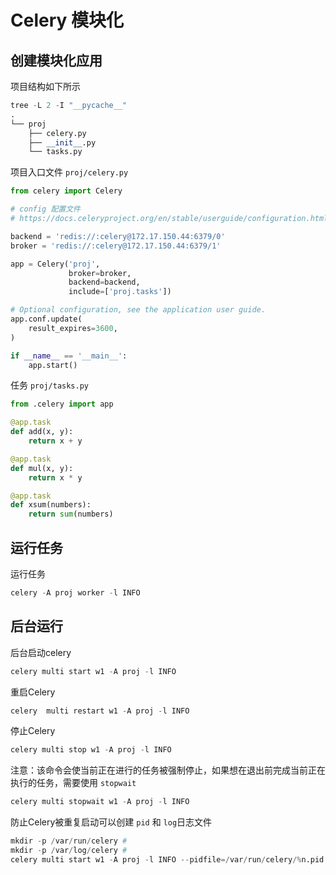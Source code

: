 # Celery 模块化

## 创建模块化应用

项目结构如下所示
```python
tree -L 2 -I "__pycache__"
.
└── proj
    ├── celery.py
    ├── __init__.py
    └── tasks.py

```

项目入口文件 `proj/celery.py`
```python
from celery import Celery

# config 配置文件
# https://docs.celeryproject.org/en/stable/userguide/configuration.html#redis-backend-settings

backend = 'redis://:celery@172.17.150.44:6379/0'
broker = 'redis://:celery@172.17.150.44:6379/1'

app = Celery('proj',
             broker=broker,
             backend=backend,
             include=['proj.tasks'])

# Optional configuration, see the application user guide.
app.conf.update(
    result_expires=3600,
)

if __name__ == '__main__':
    app.start()

```
任务 `proj/tasks.py`

```python
from .celery import app

@app.task
def add(x, y):
    return x + y

@app.task
def mul(x, y):
    return x * y

@app.task
def xsum(numbers):
    return sum(numbers)

```


## 运行任务

运行任务

```python
celery -A proj worker -l INFO
```
## 后台运行

后台启动celery
```python
celery multi start w1 -A proj -l INFO
```
重启Celery
```python
celery  multi restart w1 -A proj -l INFO
```
停止Celery
```python
celery multi stop w1 -A proj -l INFO
```
注意：该命令会使当前正在进行的任务被强制停止，如果想在退出前完成当前正在执行的任务，需要使用 `stopwait`
```python
celery multi stopwait w1 -A proj -l INFO
```
防止Celery被重复启动可以创建 `pid` 和 `log`日志文件

```python
mkdir -p /var/run/celery #
mkdir -p /var/log/celery #
celery multi start w1 -A proj -l INFO --pidfile=/var/run/celery/%n.pid --logfile=/var/log/celery/%n%I.log
```
